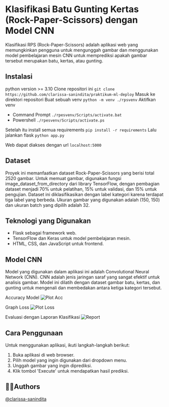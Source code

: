 # Klasifikasi Batu Gunting Kertas (Rock-Paper-Scissors) dengan Model CNN

Klasifikasi RPS (Rock-Paper-Scissors) adalah aplikasi web yang memungkinkan pengguna untuk mengunggah gambar dan menggunakan model pembelajaran mesin CNN untuk memprediksi apakah gambar tersebut merupakan batu, kertas, atau gunting.

## Instalasi
python version >= 3.10
Clone repositori ini
```git clone https://github.com/clarissa-sanindita/praktikum-ml-deploy```
Masuk ke direktori repositori
Buat sebuah venv
```python -m venv ./rpsvenv```
Aktifkan venv
- Command Prompt
```./rpesvenv/Scripts/activate.bat```
- Powershell
```./rpesvenv/Scripts/activate.ps```

Setelah itu install semua requirements
```pip install -r requirements```
Lalu jalankan flask
```python app.py```

Web dapat diakses dengan url ```localhost:5000```

## Dataset

Proyek ini memanfaatkan dataset Rock-Paper-Scissors yang berisi total 2520 gambar. Untuk memuat gambar, digunakan fungsi image_dataset_from_directory dari library TensorFlow, dengan pembagian dataset menjadi 70% untuk pelatihan, 15% untuk validasi, dan 15% untuk pengujian. Dataset ini diklasifikasikan dengan label kategori karena terdapat tiga label yang berbeda. Ukuran gambar yang digunakan adalah (150, 150) dan ukuran batch yang dipilih adalah 32.


## Teknologi yang Digunakan

- Flask sebagai framework web.
- TensorFlow dan Keras untuk model pembelajaran mesin.
- HTML, CSS, dan JavaScript untuk frontend.


## Model CNN

Model yang digunakan dalam aplikasi ini adalah Convolutional Neural Network (CNN). CNN adalah jenis jaringan saraf yang sangat efektif untuk analisis gambar. Model ini dilatih dengan dataset gambar batu, kertas, dan gunting untuk mengenali dan membedakan antara ketiga kategori tersebut.

Accuracy Model
![Plot Acc](https://user-images.githubusercontent.com/images/plotacc.png)

Graph Loss
![Plot Loss](https://user-images.githubusercontent.com/images/plotloss.png)

Evaluasi dengan Laporan Klasifikasi
![Report](https://user-images.githubusercontent.com/images/report.png)

## Cara Penggunaan

Untuk menggunakan aplikasi, ikuti langkah-langkah berikut:

1. Buka aplikasi di web browser.
2. Pilih model yang ingin digunakan dari dropdown menu.
3. Unggah gambar yang ingin diprediksi.
4. Klik tombol 'Execute' untuk mendapatkan hasil prediksi.

## 👩‍💻Authors
[@clarissa-sanindita](https://www.github.com/clarissa-sanindita)
